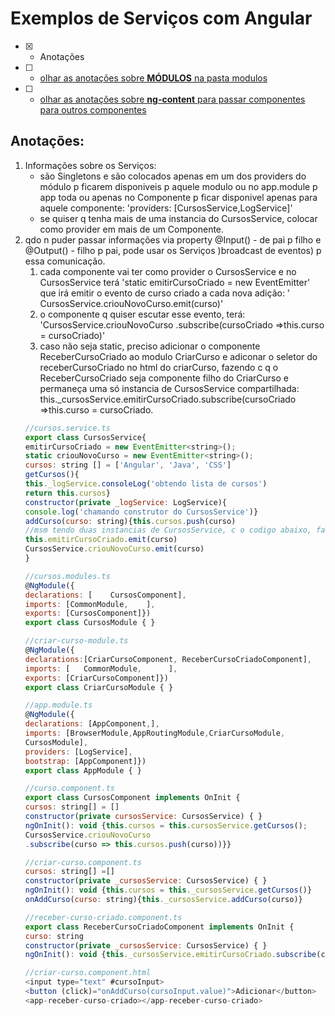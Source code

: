 # Exemplos de Serviços com Angular
- [x] - Anotações
- [ ] - [olhar as anotações sobre <b>MÓDULOS</b> na pasta modulos](https://github.com/RogerioPST/aprendendo-angular/blob/master/meu-primeiro-projeto/modulos/README.MD)
- [ ] - [olhar as anotações sobre <b>ng-content</b> para passar componentes para outros componentes](https://github.com/RogerioPST/aprendendo-angular/blob/master/exemplo-diretivas/ng-content/README.MD)

## Anotações:
<ol>
<li>Informações sobre os Serviços:
<ul>
<li>são Singletons e são colocados apenas em um dos providers do módulo p ficarem disponiveis p aquele modulo ou no app.module p app toda ou apenas no Componente p ficar disponivel apenas para aquele componente: 'providers: [CursosService,LogService]'</li>
<li>se quiser q tenha mais de uma instancia do CursosService, colocar como provider em mais de um Componente.</li>
</ul>
</li>
<li>qdo n puder passar informações via property @Input() - de pai p filho e @Output() - filho p pai, pode usar os Serviços )broadcast de eventos) p essa comunicação.
<ol>
<li>cada componente vai ter como provider o CursosService e no CursosService terá 'static emitirCursoCriado = new EventEmitter' que irá emitir o evento de curso criado a cada nova adição: '
CursosService.criouNovoCurso.emit(curso)'
</li>
<li>o componente q quiser escutar esse evento, terá: 'CursosService.criouNovoCurso
			.subscribe(cursoCriado =>this.curso = cursoCriado)'
</li>
<li>caso não seja static, preciso adicionar o componente ReceberCursoCriado ao modulo CriarCurso e adiconar o seletor do receberCursoCriado no html do criarCurso, fazendo c q o ReceberCursoCriado seja componente filho do CriarCurso e permaneça uma só instancia de CursosService compartilhada: this._cursosService.emitirCursoCriado.subscribe(cursoCriado =>this.curso = cursoCriado.
</li>

</ol>

```javascript
//cursos.service.ts
export class CursosService{
emitirCursoCriado = new EventEmitter<string>();
static criouNovoCurso = new EventEmitter<string>();
cursos: string [] = ['Angular', 'Java', 'CSS']
getCursos(){
this._logService.consoleLog('obtendo lista de cursos')
return this.cursos}
constructor(private _logService: LogService){
console.log('chamando construtor do CursosService')}
addCurso(curso: string){this.cursos.push(curso)
//msm tendo duas instancias de CursosService, c o codigo abaixo, faço a segunda instancia receber as info de cursos criados
this.emitirCursoCriado.emit(curso)
CursosService.criouNovoCurso.emit(curso)
}

//cursos.modules.ts
@NgModule({
declarations: [    CursosComponent],
imports: [CommonModule,    ],
exports: [CursosComponent]})
export class CursosModule { }

//criar-curso-module.ts
@NgModule({
declarations:[CriarCursoComponent, ReceberCursoCriadoComponent],
imports: [   CommonModule,      ],
exports: [CriarCursoComponent]})
export class CriarCursoModule { }

//app.module.ts
@NgModule({
declarations: [AppComponent,],
imports: [BrowserModule,AppRoutingModule,CriarCursoModule,
CursosModule],
providers: [LogService],
bootstrap: [AppComponent]})
export class AppModule { }

//curso.component.ts
export class CursosComponent implements OnInit {
cursos: string[] = []
constructor(private cursosService: CursosService) { }
ngOnInit(): void {this.cursos = this.cursosService.getCursos();
CursosService.criouNovoCurso
.subscribe(curso => this.cursos.push(curso))}}

//criar-curso.component.ts
cursos: string[] =[]
constructor(private _cursosService: CursosService) { }
ngOnInit(): void {this.cursos = this._cursosService.getCursos()}
onAddCurso(curso: string){this._cursosService.addCurso(curso)}

//receber-curso-criado.component.ts
export class ReceberCursoCriadoComponent implements OnInit {
curso: string
constructor(private _cursosService: CursosService) { }
ngOnInit(): void {this._cursosService.emitirCursoCriado.subscribe(cursoCriado =>this.curso = cursoCriado)}}

//criar-curso.component.html
<input type="text" #cursoInput>
<button (click)="onAddCurso(cursoInput.value)">Adicionar</button>
<app-receber-curso-criado></app-receber-curso-criado>
```
</li>
</ol>